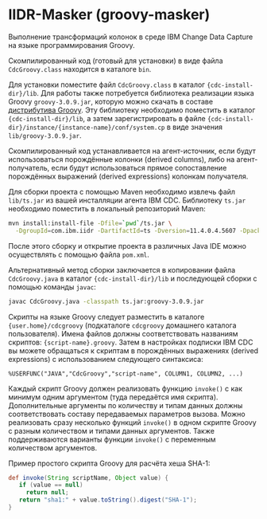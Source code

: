# IIDR-Masker (groovy-masker)
Выполнение трансформаций колонок в среде IBM Change Data Capture 
на языке программирования Groovy.

Скомпилированный код (готовый для установки) в виде файла `CdcGroovy.class` 
находится в каталоге `bin`.

Для установки поместите файл `CdcGroovy.class` в каталог `{cdc-install-dir}/lib`.
Для работы также потребуется библиотека реализации языка Groovy 
`groovy-3.0.9.jar`, которую можно скачать в составе 
[дистрибутива Groovy](https://groovy.jfrog.io/ui/native/dist-release-local/groovy-zips/apache-groovy-sdk-3.0.9.zip). 
Эту библиотеку необходимо поместить в каталог `{cdc-install-dir}/lib`, 
а затем зарегистрировать в файле `{cdc-install-dir}/instance/{instance-name}/conf/system.cp`
в виде значения `lib/groovy-3.0.9.jar`. 

Скомпилированный код устанавливается на агент-источник, если будут
использоваться порождённые колонки (derived columns), либо на агент-получатель,
если будут использоваться прямое сопоставление порождённых выражений 
(derived expressions) колонкам получателя.

Для сборки проекта с помощью Maven необходимо извлечь файл `lib/ts.jar`
из вашей инсталляции агента IBM CDC. Библиотеку `ts.jar` необходимо
поместить в локальный репозиторий Maven:

```bash
mvn install:install-file -Dfile=`pwd`/ts.jar \
  -DgroupId=com.ibm.iidr -DartifactId=ts -Dversion=11.4.0.4.5607 -Dpackaging=jar
```

После этого сборку и открытие проекта в различных Java IDE
можно осуществлять с помощью файла `pom.xml`.

Альтернативный метод сборки заключается в копировании файла
`CdcGroovy.java` в каталог `{cdc-install-dir}/lib` и последующей сборки
с помощью команды `javac`:

```bash
javac CdcGroovy.java -classpath ts.jar:groovy-3.0.9.jar
```

Скрипты на языке Groovy следует разместить в каталоге `{user.home}/cdcgroovy`
(подкаталоге `cdcgroovy` домашнего каталога пользователя).
Имена файлов должны соответствовать названиям скриптов: `{script-name}.groovy`.
Затем в настройках подписки IBM CDC вы можете обращаться к скриптам
в порождённых выражениях (derived expressions) с использованием
следующего синтаксиса:
```
%USERFUNC("JAVA","CdcGroovy","script-name", COLUMN1, COLUMN2, ...)
```

Каждый скрипт Groovy должен реализовать функцию `invoke()` с как
минимум одним аргументом (туда передаётся имя скрипта).
Дополнительные аргументы по количеству и типам данных должны
соответствовать составу передаваемых параметров вызова.
Можно реализовать сразу несколько функций `invoke()`
в одном скрипте Groovy с разным количеством и типами данных аргументов.
Также поддерживаются варианты функции `invoke()`
с переменным количеством аргументов.

Пример простого скрипта Groovy для расчёта хеша SHA-1:

```Groovy
def invoke(String scriptName, Object value) {
   if (value == null)
     return null;
   return "sha1:" + value.toString().digest("SHA-1");
}
```
